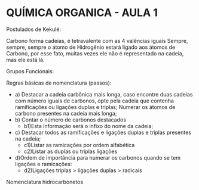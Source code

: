 


# QUÍMICA ORGANICA - AULA 1



Postulados de Kekulé: 

Carbono forma cadeias, é tetravalente com as 4 valências iguais
Sempre, sempre, sempre o átomo de Hidrogênio estará ligado aos átomos de Carbono, por esse fato, muitas vezes ele não é representado na cadeia, mas ele está lá. 

Grupos Funcionais:



Regras básicas de nomenclatura (passos): 

- a) Destacar a cadeia carbônica mais longa, caso encontre duas cadeias com número iguais de carbonos, opte pela cadeia que contenha ramificações ou ligações duplas e triplas;
Numerar os átomos de carbono presentes na cadeia mais longa;
- b) Contar o número de carbonos destacados
	- b1)Esta informação será o infixo do nome da cadeia;
- c) Destacar todos as ramificações e ligações duplas e triplas presentes na cadeia;
	- c1)Listar as ramicações por ordem alfabética
	- c2)Listar as duplas ou triplas ligações
- d)Ordem de importância para numerar os carbonos quando se tem ligações e ramicações:
	- d2)Ligações triplas > ligações duplas > radicais


Nomenclatura hidrocarbonetos



